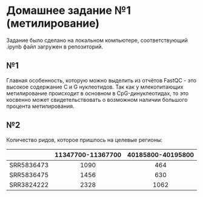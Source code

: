 # Домашнее задание №1 (метилирование)

Задание было сделано на локальном компьютере, соответствующий .ipynb файл загружен в репозиторий.

## №1

Главная особенность, которую можно выделить из отчётов FastQC - это высокое содержание C и G нуклеотидов. Так как у млекопитающих метилирование происходит в основном в CpG-динуклеотидах, то это косвенно может свидетельствовать о возможном наличии большого процента метилирования.

## №2

Количество ридов, которое пришлось на целевые регионы:

| | 11347700-11367700 | 40185800-40195800 |
| :-----------: | :-----------: | :-----------: |
| SRR5836473 | 1090 | 464 |
| SRR5836475 | 1456 | 630 |
| SRR3824222 | 2328 | 1062 |
